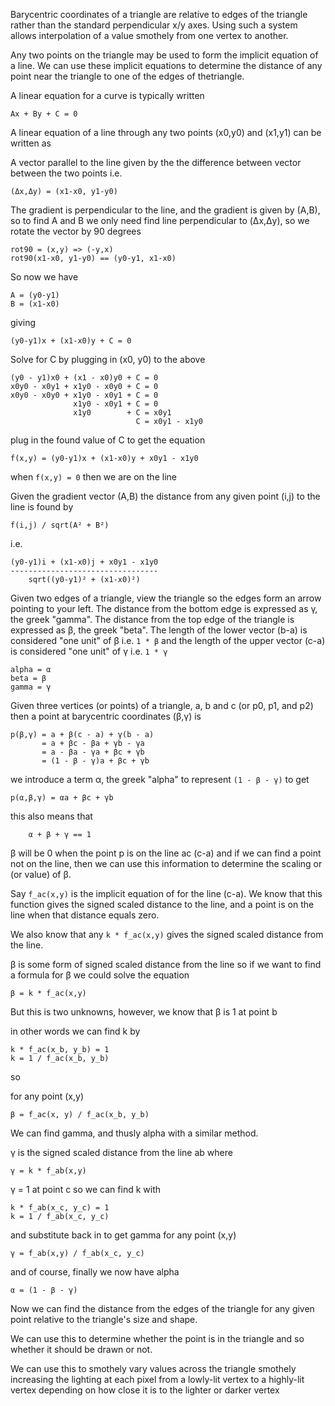 Barycentric coordinates of a  triangle are relative to edges
of the  triangle rather than the  standard perpendicular x/y
axes. Using  such a system  allows interpolation of  a value
smothely from one vertex to another.

Any  two points  on the  triangle may  be used  to form  the
implicit  equation of  a  line. We  can  use these  implicit
equations to  determine the distance  of any point  near the
triangle to one of the edges of thetriangle.

A linear equation for a curve is typically written

```
Ax + By + C = 0
```

A linear equation  of a line through any  two points (x0,y0)
and (x1,y1) can be written as

A vector  parallel to the  line given by the  the difference
between vector between the two points i.e.

```
(Δx,Δy) = (x1-x0, y1-y0)
```

The gradient is perpendicular to  the line, and the gradient
is given by (A,B), so to find A and B we only need find line
perpendicular to  (Δx,Δy), so we  rotate the vector  by 90
degrees

```
rot90 = (x,y) => (-y,x)
rot90(x1-x0, y1-y0) == (y0-y1, x1-x0)
```

So now we have

```
A = (y0-y1)
B = (x1-x0)
```

giving

```
(y0-y1)x + (x1-x0)y + C = 0
```

Solve for C by plugging in (x0, y0) to the above

```
(y0 - y1)x0 + (x1 - x0)y0 + C = 0
x0y0 - x0y1 + x1y0 - x0y0 + C = 0
x0y0 - x0y0 + x1y0 - x0y1 + C = 0
              x1y0 - x0y1 + C = 0
              x1y0        + C = x0y1
                            C = x0y1 - x1y0
```

plug in the found value of C to get the equation

```
f(x,y) = (y0-y1)x + (x1-x0)y + x0y1 - x1y0
```

when `f(x,y) = 0` then we are on the line

Given the gradient vector (A,B)  the distance from any given
point (i,j) to the line is found by

```
f(i,j) / sqrt(A² + B²)
```

i.e.

```
(y0-y1)i + (x1-x0)j + x0y1 - x1y0
---------------------------------
    sqrt((y0-y1)² + (x1-x0)²)
```

Given  two edges  of a  triangle, view  the triangle  so the
edges form an arrow pointing to your left. The distance from
the bottom edge  is expressed as γ, the  greek "gamma". The
distance from the  top edge of the triangle  is expressed as
β, the greek  "beta". The length of the  lower vector (b-a)
is considered "one unit" of β  i.e. `1 * β` and the length
of the  upper vector  (c-a) is considered  "one unit"  of γ
i.e. `1 * γ`

```
alpha = α
beta = β
gamma = γ
```

Given three vertices  (or points) of a triangle, a,  b and c
(or p0, p1, and p2)  then a point at barycentric coordinates
(β,γ) is

```
p(β,γ) = a + β(c - a) + γ(b - a)
       = a + βc - βa + γb - γa
       = a - βa - γa + βc + γb
       = (1 - β - γ)a + βc + γb
```

we introduce a term α, the greek "alpha"
to represent `(1 - β - γ)` to get

```
p(α,β,γ) = αa + βc + γb
```

this also means that

```
    α + β + γ == 1
```

β will be 0 when the point p is on the line ac (c-a) and if
we can find  a point not on  the line, then we  can use this
information to determine the scaling or (or value) of β.

Say `f_ac(x,y)`  is the  implicit equation  of for  the line
(c-a). We  know that this  function gives the  signed scaled
distance to the  line, and a point is on  the line when that
distance equals zero.

We  also know  that any  `k * f_ac(x,y)`  gives the  signed
scaled distance from the line.

β is some  form of signed scaled distance from  the line so
if  we want  to find  a formula  for β  we could  solve the
equation

```
β = k * f_ac(x,y)
```

But this is  two unknowns, however, we know that  β is 1 at
point b

in other words we can find k by

```
k * f_ac(x_b, y_b) = 1
k = 1 / f_ac(x_b, y_b)
```

so

for any point (x,y)

```
β = f_ac(x, y) / f_ac(x_b, y_b)
```

We can find gamma, and thusly alpha with a similar method.

γ is the signed scaled distance from the line ab where

```
γ = k * f_ab(x,y)
```

γ = 1 at point c so we can find k with

```
k * f_ab(x_c, y_c) = 1
k = 1 / f_ab(x_c, y_c)
```

and substitute back in to get gamma for any point (x,y)

```
γ = f_ab(x,y) / f_ab(x_c, y_c)
```

and of course, finally we now have alpha

```
α = (1 - β - γ)
```

Now we can find the distance  from the edges of the triangle
for  any given  point relative  to the  triangle's size  and
shape.

We can  use this to  determine whether  the point is  in the
triangle and so whether it should be drawn or not.

We can use this to  smothely vary values across the triangle
smothely  increasing  the  lighting  at each  pixel  from  a
lowly-lit  vertex to  a highly-lit  vertex depending  on how
close it is to the lighter or darker vertex
